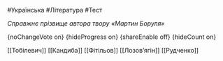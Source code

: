 #Українська #Література #Тест

*Справжнє прізвище автора твору «Мартин Боруля»*

{noChangeVote on}
{hideProgress on}
{shareEnable off}
{hideCount on}

[[Тобілевич]]
[[Кандиба]]
[[Фітільов]]
[[Лозов’ягін]]
[[Рудченко]]
